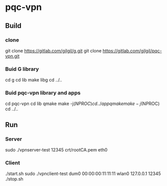 pqc-vpn
===

## Build

### clone
git clone https://gitlab.com/gilgil/g.git
git clone https://gitlab.com/gilgil/pqc-vpn.git

### Buid G library
cd g
cd lib
make libg
cd ../..

### Buid pqc-vpn library and apps
cd pqc-vpn
cd lib
qmake
make -j$(NPROC)
cd ../app
qmake
make -j$(NPROC)
cd ../..

## Run

### Server
sudo ./vpnserver-test 12345 crt/rootCA.pem eth0

### Client
./start.sh
sudo ./vpnclient-test dum0 00:00:00:11:11:11 wlan0 127.0.0.1 12345
./stop.sh
